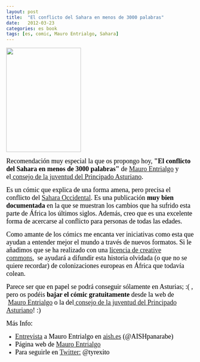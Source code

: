 ```yaml
---
layout: post
title:  "El conflicto del Sahara en menos de 3000 palabras"
date:   2012-03-23
categories: es book
tags: [es, comic, Mauro Entrialgo, Sahara]
---
```

<p><a href="http://www.cmpa.es/v_juventud/apartados/apartado.asp"><img class="alignleft" src="https://external-content.duckduckgo.com/iu/?u=https%3A%2F%2Fwww.tebeosfera.com%2FT3content%2Fimg%2FT3_numeros%2F1%2F2%2Fconflicto_del_sahara_en_menos_de_3000_palabras_el_ongd_asturias_2012.jpg&f=1&nofb=1" alt="" width="200" height="279"></a></p>
<p><span style="font-family:Ubuntu;"><span style="font-size:large;"><span style="color:#000000;">Recomendación muy especial la que os propongo hoy,</span><strong><span style="color:#000000;">&nbsp;"El conflicto del Sahara en menos de 3000 palabras"</span></strong><span style="color:#000000;">&nbsp;de&nbsp;<a href="http://www.mauroentrialgo.com/" target="_blank">Mauro Entrialgo</a>&nbsp;y el<a href="http://www.cmpa.es/v_juventud/apartados/apartado.asp" target="_blank">&nbsp;consejo de la juventud del Principado Asturiano</a>.</span></span></span></p>
<p><span style="color:#000000;"><span style="font-family:Ubuntu;"><span style="font-size:large;">Es un cómic que explica de una forma amena, pero precisa el conflicto del&nbsp;<a href="http://es.wikipedia.org/wiki/Sahara_Occidental" target="_blank">Sahara Occidental</a>. Es una publicación <strong>muy bien documentada</strong> en la que se muestran los cambios que ha sufrido esta parte de África los últimos siglos. Además, creo que es una excelente forma de acercarse al conflicto para personas de todas las edades.</span></span></span></p>
<p><span style="color:#000000;"><span style="font-family:Ubuntu;"><span style="font-size:large;">Como amante de los cómics me encanta ver iniciativas como esta que ayudan a entender mejor el mundo a través de nuevos formatos. Si le añadimos que se ha realizado con una&nbsp;<a href="http://creativecommons.org/licenses/by-nc-nd/3.0/es/deed.es" target="_blank">licencia de creative commons</a>,&nbsp;&nbsp;se ayudará a difundir esta historia olvidada (o que no se quiere recordar) de colonizaciones europeas en África que todavía colean.</span></span></span></p>
<p><span style="color:#000000;"><span style="font-family:Ubuntu;"><span style="font-size:large;">Parece ser que en papel se podrá conseguir sólamente en Asturias; :( , pero os podéis <strong>bajar el cómic gratuitamente</strong> desde la web de &nbsp;<a href="http://www.mauroentrialgo.com/" target="_blank">Mauro Entrialgo</a>&nbsp;o la del<a href="http://www.cmpa.es/v_juventud/apartados/apartado.asp" target="_blank">&nbsp;consejo de la juventud del Principado Asturiano</a>! :)</span></span></span></p>
<p><span style="color:#000000;"><span style="font-family:Ubuntu;"><span style="font-size:large;">Más Info:</span></span></span></p>
<ul>
<li><span style="color:#000000;"><span style="font-family:Ubuntu;"><span style="font-size:large;"><a title="Entrevista" href="http://www.aish.es/index.php/creacionarabe/ilustraciones/2746-el-conflicto-del-sahara-en-menos-de-3000-palabras" target="_blank">Entrevista</a>&nbsp;a Mauro Entrialgo en <a title="aish" href="http://aish.es" target="_blank">aish.es</a>&nbsp;(@AISHpanarabe)</span></span></span></li>
<li><span style="color:#000000;"><span style="font-family:Ubuntu;"><span style="font-size:large;">Página web de&nbsp;<a href="http://www.mauroentrialgo.com/" target="_blank">Mauro Entrialgo</a></span></span></span></li>
<li><span style="color:#000000;"><span style="font-family:Ubuntu;"><span style="font-size:large;">Para seguirle en <a title="twitter" href="https://twitter.com/#!/Tyrexito" target="_blank">Twitter:</a> @tyrexito</span></span></span></li>
</ul>